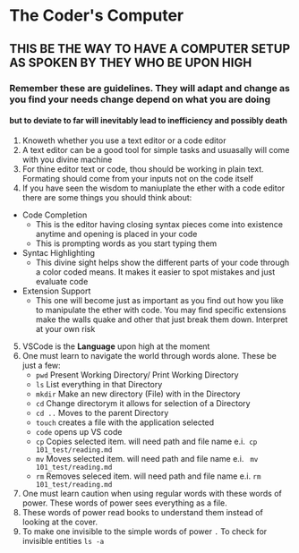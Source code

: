 # The Coder's Computer

## __THIS BE THE WAY TO HAVE A COMPUTER SETUP AS SPOKEN BY THEY WHO BE UPON HIGH__

### __Remember these are guidelines. They will adapt and change as you find your needs change depend on what you are doing__

#### __but to deviate to far will inevitably lead to inefficiency and possibly death__

1. Knoweth whether you use a text editor or a code editor
2. A text editor can be a good tool for simple tasks and usuasally will come with you divine machine
3. For thine editor text or code, thou should be working in plain text. Formating should come from your inputs not on the code itself
4. If you have seen the wisdom to maniuplate the ether with a code editor there are some things you should think about:
 - Code Completion
   - This is the editor having closing syntax pieces come into existence anytime and opening is placed in your code
   - This is prompting words as you start typing them
 - Syntac Highlighting
   - This divine sight helps show the different parts of your code through a color coded means. It makes it easier to spot mistakes and just evaluate code
 - Extension Support
   - This one will become just as important as you find out how you like to manipulate the ether with code. You may find specific extensions make the walls quake and other that just break them down. Interpret at your own risk
5. VSCode is the **Language** upon high at the moment
6. One must learn to navigate the world through words alone. These be just a few:
   - `pwd` Present Working Directory/ Print Working Directory
   - `ls` List everything in that Directory
   - `mkdir` Make an new directory (File) with in the Directory
   - `cd` Change directorym it allows for selection of a Directory
   - `cd ..` Moves to the parent Directory
   - `touch` creates a file with the application selected
   - `code` opens up VS code
   - `cp` Copies selected item. will need path and file name e.i.` cp 101_test/reading.md`
   - `mv` Moves selected item. will need path and file name e.i. ` mv 101_test/reading.md`
   - `rm` Removes seleced item. will need path and file name e.i. `rm 101_test/reading.md`
7. One must learn caution when using regular words with these words of power. These words of power sees everything as a file.
8. These words of power read books to understand them instead of looking at the cover.
9. To make one invisible to the simple words of power `.` To check for invisible entities `ls -a`
